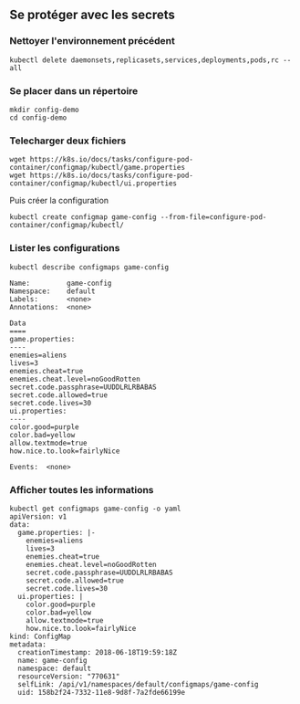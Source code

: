 ## Se protéger avec les secrets 

### Nettoyer l'environnement précédent

`kubectl delete daemonsets,replicasets,services,deployments,pods,rc --all`

### Se placer dans un répertoire

```
mkdir config-demo
cd config-demo
```

### Telecharger deux fichiers

```
wget https://k8s.io/docs/tasks/configure-pod-container/configmap/kubectl/game.properties 
wget https://k8s.io/docs/tasks/configure-pod-container/configmap/kubectl/ui.properties
```

Puis créer la configuration
```
kubectl create configmap game-config --from-file=configure-pod-container/configmap/kubectl/
```

### Lister les configurations

```
kubectl describe configmaps game-config

Name:         game-config
Namespace:    default
Labels:       <none>
Annotations:  <none>

Data
====
game.properties:
----
enemies=aliens
lives=3
enemies.cheat=true
enemies.cheat.level=noGoodRotten
secret.code.passphrase=UUDDLRLRBABAS
secret.code.allowed=true
secret.code.lives=30
ui.properties:
----
color.good=purple
color.bad=yellow
allow.textmode=true
how.nice.to.look=fairlyNice

Events:  <none>
```

### Afficher toutes les informations

```
kubectl get configmaps game-config -o yaml
apiVersion: v1
data:
  game.properties: |-
    enemies=aliens
    lives=3
    enemies.cheat=true
    enemies.cheat.level=noGoodRotten
    secret.code.passphrase=UUDDLRLRBABAS
    secret.code.allowed=true
    secret.code.lives=30
  ui.properties: |
    color.good=purple
    color.bad=yellow
    allow.textmode=true
    how.nice.to.look=fairlyNice
kind: ConfigMap
metadata:
  creationTimestamp: 2018-06-18T19:59:18Z
  name: game-config
  namespace: default
  resourceVersion: "770631"
  selfLink: /api/v1/namespaces/default/configmaps/game-config
  uid: 158b2f24-7332-11e8-9d8f-7a2fde66199e
```


